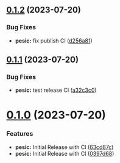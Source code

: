 ## [0.1.2](https://github.com/StanislavBolshakov/pesic/compare/v0.1.1...v0.1.2) (2023-07-20)


### Bug Fixes

* **pesic:** fix publish CI ([d256a81](https://github.com/StanislavBolshakov/pesic/commit/d256a81ca3b533fa99b6bb986016600e4de5b4b6))

## [0.1.1](https://github.com/StanislavBolshakov/pesic/compare/v0.1.0...v0.1.1) (2023-07-20)


### Bug Fixes

* **pesic:** test release CI ([a32c3c0](https://github.com/StanislavBolshakov/pesic/commit/a32c3c0cc5b177f120b5b624498447b061982053))

# [0.1.0](https://github.com/StanislavBolshakov/pesic/compare/v0.0.1...v0.1.0) (2023-07-20)


### Features

* **pesic:** Initial Release with CI ([63cd87c](https://github.com/StanislavBolshakov/pesic/commit/63cd87c8abeeae3574d601d914659e4b34acbece))
* **pesic:** Initial Release with CI ([0397d68](https://github.com/StanislavBolshakov/pesic/commit/0397d68072e969b02fb5fce6dec805cc5531b032))
